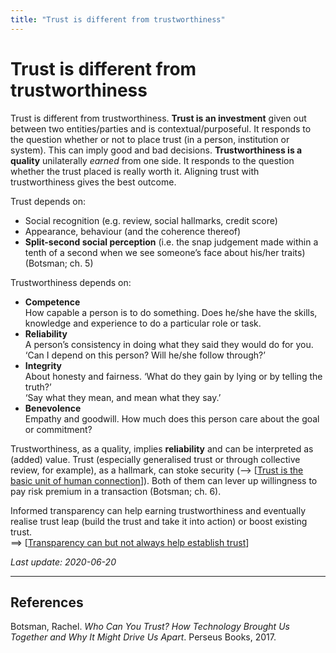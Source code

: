 ```yaml
---
title: "Trust is different from trustworthiness"
---
```


# Trust is different from trustworthiness

Trust is different from trustworthiness. **Trust is an investment** given out between two entities/parties and is contextual/purposeful. It responds to the question whether or not to place trust (in a person, institution or system). This can imply good and bad decisions. **Trustworthiness is a quality** unilaterally _earned_ from one side. It responds to the question whether the trust placed is really worth it. Aligning trust with trustworthiness gives the best outcome.

Trust depends on:

- Social recognition (e.g. review, social hallmarks, credit score)
- Appearance, behaviour (and the coherence thereof)
- **Split-second social perception** (i.e. the snap judgement made within a tenth of a second when we see someone’s face about his/her traits) (Botsman; ch. 5)

Trustworthiness depends on:

- **Competence**  
How capable a person is to do something. Does he/she have the skills, knowledge and experience to do a particular role or task.
- **Reliability**  
A person’s consistency in doing what they said they would do for you. ‘Can I depend on this person? Will he/she follow through?’
- **Integrity**  
About honesty and fairness. ‘What do they gain by lying or by telling the truth?’  
‘Say what they mean, and mean what they say.’
- **Benevolence**  
Empathy and goodwill. How much does this person care about the goal or commitment?

Trustworthiness, as a quality, implies **reliability** and can be interpreted as (added) value. Trust (especially generalised trust or through collective review, for example), as a hallmark, can stoke security (--> [[Trust is the basic unit of human connection]]). Both of them can lever up willingness to pay risk premium in a transaction (Botsman; ch. 6).

Informed transparency can help earning trustworthiness and eventually realise trust leap (build the trust and take it into action) or boost existing trust.  
==> [[Transparency can but not always help establish trust]]

*Last update: 2020-06-20*

* * *

## References
Botsman, Rachel. _Who Can You Trust? How Technology Brought Us Together and Why It Might Drive Us Apart_. Perseus Books, 2017.

[//begin]: # "Autogenerated link references for markdown compatibility"
[Trust is the basic unit of human connection]: ../notes/Trust-is-the-basic-unit-of-human-connection "Trust is the basic unit of human connection"
[Transparency can but not always help establish trust]: ../notes/Transparency-can-but-not-always-help-establish-trust "Transparency can but not always help establish trust"
[//end]: # "Autogenerated link references"